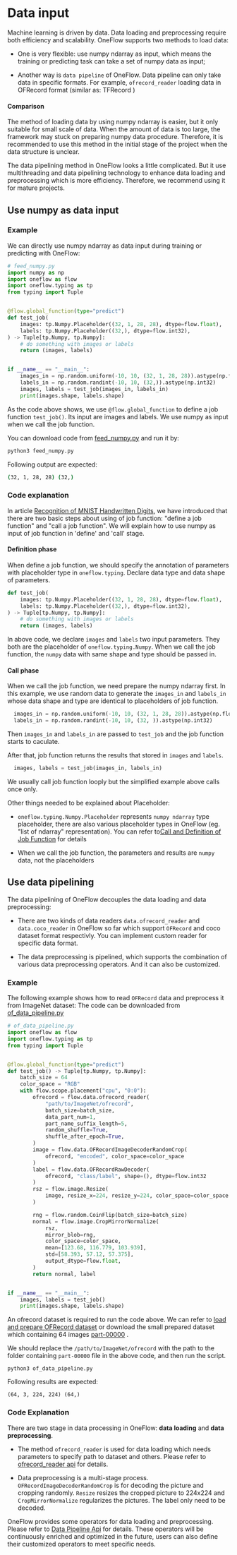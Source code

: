 # Data input
Machine learning is driven by data. Data loading and preprocessing require both efficiency and scalability. OneFlow supports two methods to load data:

* One is very flexible: use numpy ndarray as input, which means the training or predicting task can take a set of numpy data as input;

* Another way is `data pipeline` of OneFlow. Data pipeline can only take data in specific formats. For example, `ofrecord_reader` loading data in OFRecord format (similar as: TFRecord )

#### Comparison

The method of loading data by using numpy ndarray is easier, but it only suitable for small scale of data. When the amount of data is too large, the framework may stuck on preparing numpy data procedure. Therefore, it is recommended to use this method in the initial stage of the project when the data structure is unclear.

The data pipelining method in OneFlow looks a little complicated. But it use multithreading and data pipelining technology to enhance data loading and preprocessing which is more efficiency. Therefore, we recommend using it for mature projects.


## Use numpy as data input
### Example
We can directly use numpy ndarray as data input during training or predicting with OneFlow:

```python
# feed_numpy.py
import numpy as np
import oneflow as flow
import oneflow.typing as tp
from typing import Tuple


@flow.global_function(type="predict")
def test_job(
    images: tp.Numpy.Placeholder((32, 1, 28, 28), dtype=flow.float),
    labels: tp.Numpy.Placeholder((32,), dtype=flow.int32),
) -> Tuple[tp.Numpy, tp.Numpy]:
    # do something with images or labels
    return (images, labels)


if __name__ == "__main__":
    images_in = np.random.uniform(-10, 10, (32, 1, 28, 28)).astype(np.float32)
    labels_in = np.random.randint(-10, 10, (32,)).astype(np.int32)
    images, labels = test_job(images_in, labels_in)
    print(images.shape, labels.shape)
```

As the code above shows, we use  `@flow.global_function` to define a job function `test_job()`. Its input are images and labels. We use numpy as input when we call the job function.

You can download code from [feed_numpy.py](../code/basics_topics/feed_numpy.py) and run it by:

```bash
python3 feed_numpy.py
```
Following output are expected:
```bash
(32, 1, 28, 28) (32,)
```

### Code explanation
In article [Recognition of MNIST Handwritten Digits](../quick_start/lenet_mnist.md), we have introduced that there are two basic steps about using of job function: "define a job function" and "call a job function". We will explain how to use numpy as input of job function in 'define' and 'call' stage.

#### Definition phase
When define a job function, we should specify the annotation of parameters with placeholder type in `oneflow.typing`. Declare data type and data shape of parameters.

```python
def test_job(
    images: tp.Numpy.Placeholder((32, 1, 28, 28), dtype=flow.float),
    labels: tp.Numpy.Placeholder((32,), dtype=flow.int32),
) -> Tuple[tp.Numpy, tp.Numpy]:
    # do something with images or labels
    return (images, labels)
```

In above code, we declare `images` and `labels` two input parameters. They both are the placeholder of `oneflow.typing.Numpy`. When we call the job function, the `numpy` data with same shape and type should be passed in.

#### Call phase
When we call the job function, we need prepare the numpy ndarray first. In this example, we use random data to generate the `images_in` and `labels_in` whose data shape and type are identical to placeholders of job function.
```python
  images_in = np.random.uniform(-10, 10, (32, 1, 28, 28)).astype(np.float32)
  labels_in = np.random.randint(-10, 10, (32, )).astype(np.int32)
```

Then `images_in` and `labels_in` are passed to `test_job` and the job function starts to caculate. 

After that, job function returns the results that stored in  `images` and `labels`.
```python
  images, labels = test_job(images_in, labels_in)
```

We usually call job function looply but the simplified example above calls once only.

Other things needed to be explained about Placeholder:

* `oneflow.typing.Numpy.Placeholder` represents `numpy ndarray` type placeholder, there are also various placeholder types in OneFlow (eg. "list of ndarray" representation). You can refer to[Call and Definition of Job Function](../extended_topics/job_function_define_call.md) for details

* When we call the job function, the parameters and results are `numpy` data, not the placeholders

## Use data pipelining
The data pipelining of OneFlow decouples the data loading and data preprocessing:

* There are two kinds of data readers `data.ofrecord_reader` and `data.coco_reader` in OneFlow so far which support `OFRecord`  and coco dataset format respectivly. You can implement custom reader for specific data format.

* The data preprocessing is pipelined, which supports the combination of various data preprocessing operators. And it can also be customized.

### Example
The following example shows how to read `OFRecord` data and preprocess it from ImageNet dataset: 
The code can be downloaded from [of_data_pipeline.py](../code/basics_topics/of_data_pipeline.py)

```python
# of_data_pipeline.py
import oneflow as flow
import oneflow.typing as tp
from typing import Tuple


@flow.global_function(type="predict")
def test_job() -> Tuple[tp.Numpy, tp.Numpy]:
    batch_size = 64
    color_space = "RGB"
    with flow.scope.placement("cpu", "0:0"):
        ofrecord = flow.data.ofrecord_reader(
            "path/to/ImageNet/ofrecord",
            batch_size=batch_size,
            data_part_num=1,
            part_name_suffix_length=5,
            random_shuffle=True,
            shuffle_after_epoch=True,
        )
        image = flow.data.OFRecordImageDecoderRandomCrop(
            ofrecord, "encoded", color_space=color_space
        )
        label = flow.data.OFRecordRawDecoder(
            ofrecord, "class/label", shape=(), dtype=flow.int32
        )
        rsz = flow.image.Resize(
            image, resize_x=224, resize_y=224, color_space=color_space
        )

        rng = flow.random.CoinFlip(batch_size=batch_size)
        normal = flow.image.CropMirrorNormalize(
            rsz,
            mirror_blob=rng,
            color_space=color_space,
            mean=[123.68, 116.779, 103.939],
            std=[58.393, 57.12, 57.375],
            output_dtype=flow.float,
        )
        return normal, label


if __name__ == "__main__":
    images, labels = test_job()
    print(images.shape, labels.shape)
```
An ofrecord dataset is required to run the code above. We can refer to [load and prepare OFRecord dataset](../extended_topics/how_to_make_ofdataset.md) or download the small prepared dataset which containing 64 images [part-00000](https://oneflow-public.oss-cn-beijing.aliyuncs.com/online_document/docs/basics_topics/part-00000) .

We should replace the `/path/to/ImageNet/ofrecord` with the path to the folder containing `part-00000` file in the above code, and then run the script.
```
python3 of_data_pipeline.py
```
Following results are expected:
```
(64, 3, 224, 224) (64,)
```
### Code Explanation
There are two stage in data processing in OneFlow: **data loading** and **data preprocessing**.

* The method `ofrecord_reader` is used for data loading which needs parameters to specify path to dataset and others. Please refer to [ofrecord_reader api](https://oneflow-api.readthedocs.io/en/latest/data.html?highlight=ofrecord_reader#oneflow.data.ofrecord_reader) for details.

* Data preprocessing is a multi-stage process. `OFRecordImageDecoderRandomCrop` is for decoding the picture and cropping randomly. `Resize` resizes the cropped picture to 224x224 and `CropMirrorNormalize` regularizes the pictures. The label only need to be decoded.

OneFlow provides some operators for data loading and preprocessing. Please refer to [Data Pipeline Api](https://oneflow-api.readthedocs.io/en/latest/data.html) for details. These operators will be continuously enriched and optimized in the future, users can also define their customized operators to meet specific needs.


